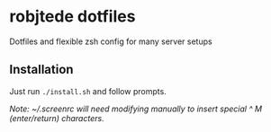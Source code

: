 # robjtede dotfiles

Dotfiles and flexible zsh config for many server setups


## Installation

Just run `./install.sh` and follow prompts.

_Note: ~/.screenrc will need modifying manually to insert special ^ M (enter/return) characters._
